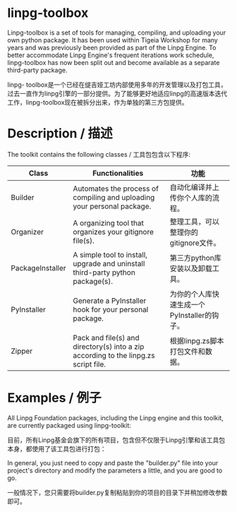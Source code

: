 # linpg-toolbox

Linpg-toolbox is a set of tools for managing, compiling, and uploading your own python package. It has been used within Tigeia Workshop for many years and was previously been provided as part of the Linpg Engine. To better accommodate Linpg Engine's frequent iterations work schedule, linpg-toolbox has now been split out and become available as a separate third-party package.

linpg- toolbox是一个已经在缇吉娅工坊内部使用多年的开发管理以及打包工具，过去一直作为linpg引擎的一部分提供。为了能够更好地适应linpg的高速版本迭代工作，linpg-toolbox现在被拆分出来，作为单独的第三方包提供。



# Description / 描述

The toolkit contains the following classes / 工具包包含以下程序:

| Class            | Functionalities                                              | 功能                                        |
| ---------------- | ------------------------------------------------------------ | ------------------------------------------- |
| Builder          | Automates the process of compiling and uploading your personal package. | 自动化编译并上传你个人库的流程。            |
| Organizer        | A organizing tool that organizes your gitignore file(s).     | 整理工具，可以整理你的gitignore文件。       |
| PackageInstaller | A simple tool to install, upgrade and uninstall third-party python package(s). | 第三方python库安装以及卸载工具。            |
| PyInstaller      | Generate a PyInstaller hook for your personal package.       | 为你的个人库快速生成一个PyInstaller的钩子。 |
| Zipper           | Pack and file(s) and directory(s) into a zip according to the linpg.zs script file. | 根据linpg.zs脚本打包文件和数据。            |



# Examples / 例子

All Linpg Foundation packages, including the Linpg engine and this toolkit, are currently packaged using linpg-toolkit:

目前，所有Linpg基金会旗下的所有项目，包含但不仅限于Linpg引擎和该工具包本身，都使用了该工具包进行打包：



[linpg-toolbox/builder.py]: https://github.com/LinpgFoundation/linpg-toolbox/blob/master/builder.py
[linpg/builder.py]: https://github.com/LinpgFoundation/linpg



In general, you just need to copy and paste the "builder.py" file into your project's directory and modify the parameters a little, and you are good to go.

一般情况下，您只需要将builder.py复制粘贴到你的项目的目录下并稍加修改参数即可。
